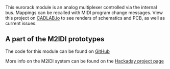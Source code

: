 This eurorack module is an analog multiplexer controlled via the internal bus. Mappings can be recalled with MIDI program change messages.
View this project on [CADLAB.io](https://cadlab.io/project/25238) to see renders of schematics and PCB, as well as current issues. 

<h2> A part of the M2IDI prototypes </h2>

<p>
The code for this module can be found on  
<a href="https://github.com/GuavTek/M2IDI_Tangle">
			  GitHub
		  </a>
</p>

<p> 
More info on the M2IDI system can be found on the 
<a href="https://hackaday.io/project/182092-modular-midi">
			  Hackaday project page
		  </a>

</p>
